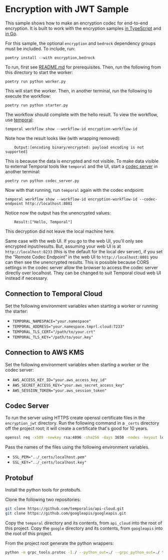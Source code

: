 # Encryption with JWT Sample

This sample shows how to make an encryption codec for end-to-end encryption. It is built to work with the encryption
samples [in TypeScript](https://github.com/temporalio/samples-typescript/tree/main/encryption) and
[in Go](https://github.com/temporalio/samples-go/tree/main/encryption).

For this sample, the optional `encryption` and `bedrock` dependency groups must be included. To include, run:

    poetry install --with encryption,bedrock

To run, first see [README.md](../README.md) for prerequisites. Then, run the following from this directory to start the
worker:

    poetry run python worker.py

This will start the worker. Then, in another terminal, run the following to execute the workflow:

    poetry run python starter.py

The workflow should complete with the hello result. To view the workflow, use [temporal](https://docs.temporal.io/cli):

    temporal workflow show --workflow-id encryption-workflow-id

Note how the result looks like (with wrapping removed):

```
    Output:[encoding binary/encrypted: payload encoding is not supported]
```

This is because the data is encrypted and not visible. To make data visible to external Temporal tools like `temporal` and
the UI, start a [codec server](codec-server) in another terminal:

    poetry run python codec_server.py

Now with that running, run `temporal` again with the codec endpoint:

    temporal workflow show --workflow-id encryption-workflow-id --codec-endpoint http://localhost:8081

Notice now the output has the unencrypted values:

```
    Result:["Hello, Temporal"]
```

This decryption did not leave the local machine here.

Same case with the web UI. If you go to the web UI, you'll only see encrypted input/results. But, assuming your web UI
is at `http://localhost:8233` (this is the default for the local dev server), if you set the "Remote Codec Endpoint" in the web UI to `http://localhost:8081` you can
then see the unencrypted results. This is possible because CORS settings in the codec server allow the browser to access
the codec server directly over localhost. They can be changed to suit Temporal cloud web UI instead if necessary.

## Connection to Temporal Cloud

Set the following environment variables when starting a worker or running the starter:

- `TEMPORAL_NAMESPACE="your.namespace"`
- `TEMPORAL_ADDRESS="your.namespace.tmprl.cloud:7233"`
- `TEMPORAL_TLS_CERT="/path/to/your.crt"`
- `TEMPORAL_TLS_KEY="/path/to/your.key"`

## Connection to AWS KMS

Set the following environment variables when starting a worker or the codec server:

- `AWS_ACCESS_KEY_ID="your.aws_access_key_id"`
- `AWS_SECRET_ACCESS_KEY="your.aws_secret_access_key"`
- `AWS_SESSION_TOKEN="your.aws_session_token"`

## Codec Server

To run the server using HTTPS create openssl certificate files in the `encryption_jwt` directory.
Run the following command in a `_certs` directory off the project root; it will create a certificate
that's good for 10 years.

```sh
openssl req -x509 -newkey rsa:4096 -sha256 -days 3650 -nodes -keyout localhost.key -out localhost.pem -subj "/CN=localhost"
```

Pass the names of the files using the following environment variables.

- `SSL_PEM="../_certs/localhost.pem"`
- `SSL_KEY="../_certs/localhost.key"`

## Protobuf

Install the python tools for protobufs.

Clone the following two repositories:

```sh
git clone https://github.com/temporalio/api-cloud.git
git clone https://github.com/googleapis/googleapis.git
```

Copy the `temporal` directory and its contents, from `api_cloud` into the root of this project.
Copy the `google` directory and its contents, from `googleapis` into the root of this project.

From the project root generate the python wrappers:

```sh
python -m grpc_tools.protoc -I./ --python_out=./ --grpc_python_out=./ temporal/api/cloud/cloudservice/v1/*.proto
```
